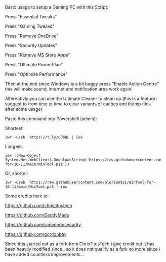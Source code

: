 Basic usage to setup a Gaming PC with this Script:

Press "Essential Tweaks"

Press "Gaming Tweaks"

Press "Remove OneDrive"

Press "Security Updates"

Press "Remove MS Store Apps"

Press "Ultimate Power Plan"

Press "Optimize Performance"


Then at the end since Windows is a bit buggy press "Enable Action Centre" this will make sound, internet and notification area work again.

Alternativly you can use the Ultimate Cleaner to clean up (this is a feature i suggest to from time to time to clear variants of caches and themp files after some usage) 


Paste this command into Powershell (admin):

Shortest:
```
iwr -useb  https://t.ly/uObQL | iex
```
Longest: 
```
iex ((New-Object System.Net.WebClient).DownloadString('https://raw.githubusercontent.com/alerion921/WinTool-for-10-11/main/WinTool.ps1'))
```
Or, shorter:
```
iwr -useb  https://raw.githubusercontent.com/alerion921/WinTool-for-10-11/main/WinTool.ps1 | iex
```

Some credits here to:

https://github.com/christitustech

https://github.com/DaddyMadu

https://github.com/simeononsecurity

https://github.com/gordonbay


Since this started out as a fork from ChrisTitusTech i give credit but it has been heavily modified since.. so it does not qualify as a fork no more since i have added countless improvements...
